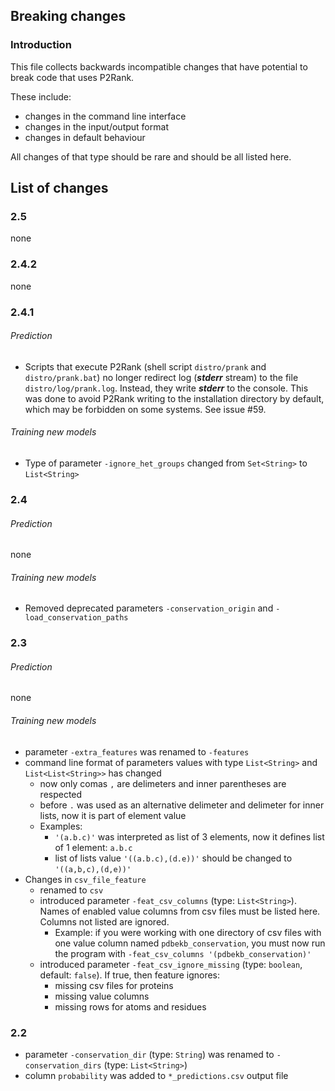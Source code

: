 
## Breaking changes

### Introduction

This file collects backwards incompatible changes that have potential to break code that uses P2Rank.

These include:

* changes in the command line interface 
* changes in the input/output format
* changes in default behaviour

All changes of that type should be rare and should be all listed here.

## List of changes


### 2.5

none

### 2.4.2

none

### 2.4.1

###### Prediction

* Scripts that execute P2Rank (shell script `distro/prank` and `distro/prank.bat`) no longer redirect log (***stderr*** stream) to the file `distro/log/prank.log`. 
  Instead, they write ***stderr*** to the console. This was done to avoid P2Rank writing to the installation directory by default, which may be forbidden on some systems.
  See issue #59.

###### Training new models

* Type of parameter `-ignore_het_groups` changed from `Set<String>` to `List<String>`
     


### 2.4

###### Prediction

none

###### Training new models

* Removed deprecated parameters `-conservation_origin` and `-load_conservation_paths` 

### 2.3

###### Prediction

none

###### Training new models

* parameter `-extra_features` was renamed to `-features` 
* command line format of parameters values with type `List<String>` and `List<List<String>>` has changed
    * now only comas `,` are delimeters and inner parentheses are respected 
    * before `.` was used as an alternative delimeter and delimeter for inner lists, now it is part of element value
    * Examples: 
        * `'(a.b.c)'` was interpreted as list of 3 elements, now it defines list of 1 element: `a.b.c`
        * list of lists value `'((a.b.c),(d.e))'` should be changed to `'((a,b,c),(d,e))'`
* Changes in `csv_file_feature`
    * renamed to `csv`
    * introduced parameter `-feat_csv_columns` (type: `List<String>`). 
        Names of enabled value columns from csv files must be listed here. 
        Columns not listed are ignored.
        * Example: if you were working with one directory of csv files with one value column named `pdbekb_conservation`, 
        you must now run the program with `-feat_csv_columns '(pdbekb_conservation)'` 
    * introduced parameter `-feat_csv_ignore_missing` (type: `boolean`, default: `false`). If true, then feature ignores:
        * missing csv files for proteins
        * missing value columns
        * missing rows for atoms and residues
      
    

### 2.2

* parameter `-conservation_dir` (type: `String`) was renamed to `-conservation_dirs` (type: `List<String>`)
* column `probability` was added to `*_predictions.csv` output file
